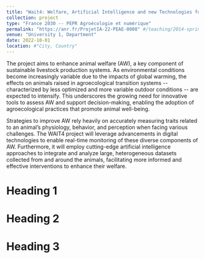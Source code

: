 ```yaml
---
title: "Wait4: Welfare, Artificial Intelligence and new Technologies for Tracking key indicator Traits in animals facing challenges of the agroecological Transition"
collection: project
type: "France 2030 -- PEPR Agroécologie et numérique"
permalink: "https://anr.fr/ProjetIA-22-PEAE-0008" #/teaching/2014-spring-teaching-1
venue: "University 1, Department"
date: 2022-10-01
location: #"City, Country"
---
```


<p>The project aims to enhance animal welfare (AW), a key component of sustainable livestock production systems. As environmental conditions become increasingly variable due to the impacts of global warming, the effects on animals raised in agroecological transition systems --characterized by less optimized and more variable outdoor conditions -- are expected to intensify. This underscores the growing need for innovative tools to assess AW and support decision-making, enabling the adoption of agroecological practices that promote animal well-being.
</p>

<p>Strategies to improve AW rely heavily on accurately measuring traits related to an animal’s physiology, behavior, and perception when facing various challenges. The WAIT4 project will leverage advancements in digital technologies to enable real-time monitoring of these diverse components of AW. Furthermore, it will employ cutting-edge artificial intelligence approaches to integrate and analyze large, heterogeneous datasets collected from and around the animals, facilitating more informed and effective interventions to enhance their welfare.</p>



Heading 1
======

Heading 2
======

Heading 3
======
